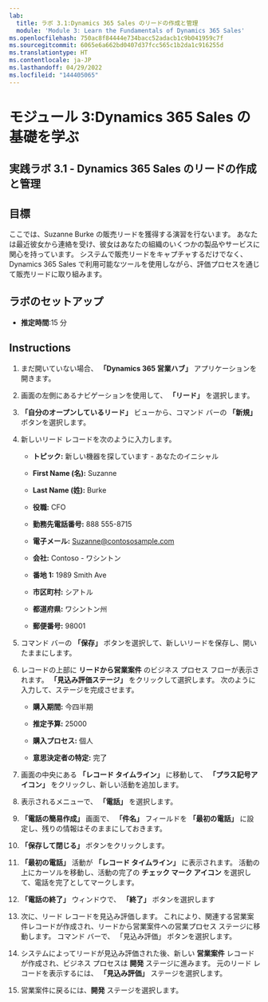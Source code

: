 ```yaml
---
lab:
  title: ラボ 3.1:Dynamics 365 Sales のリードの作成と管理
  module: 'Module 3: Learn the Fundamentals of Dynamics 365 Sales'
ms.openlocfilehash: 750ac8f84444e734bacc52adacb1c9b041959c7f
ms.sourcegitcommit: 6065e6a662bd0407d37fcc565c1b2da1c916255d
ms.translationtype: HT
ms.contentlocale: ja-JP
ms.lasthandoff: 04/29/2022
ms.locfileid: "144405065"
---
```

<a name="module-3-learn-the-fundamentals-of-dynamics-365-sales"></a>モジュール 3:Dynamics 365 Sales の基礎を学ぶ
========================

## <a name="practice-lab-31---create-and-manage-a-lead-in-dynamics-365-sales"></a>実践ラボ 3.1 - Dynamics 365 Sales のリードの作成と管理

## <a name="objectives"></a>目標

ここでは、Suzanne Burke の販売リードを獲得する演習を行ないます。 あなたは最近彼女から連絡を受け、彼女はあなたの組織のいくつかの製品やサービスに関心を持っています。 システムで販売リードをキャプチャするだけでなく、Dynamics 365 Sales で利用可能なツールを使用しながら、評価プロセスを通じて販売リードに取り組みます。


## <a name="lab-setup"></a>ラボのセットアップ

  - **推定時間**:15 分

## <a name="instructions"></a>Instructions

1. まだ開いていない場合、 **「Dynamics 365 営業ハブ」** アプリケーションを開きます。 

2. 画面の左側にあるナビゲーションを使用して、 **「リード」** を選択します。 

3. **「自分のオープンしているリード」** ビューから、コマンド バーの **「新規」** ボタンを選択します。

4. 新しいリード レコードを次のように入力します。

    - **トピック:** 新しい機器を探しています - あなたのイニシャル

    - **First Name (名):** Suzanne

    - **Last Name (姓):** Burke

    - **役職:** CFO

    - **勤務先電話番号:** 888 555-8715

    - **電子メール:** Suzanne@contososample.com

    - **会社:** Contoso - ワシントン

    - **番地 1:** 1989 Smith Ave

    - **市区町村:** シアトル

    - **都道府県:** ワシントン州

    - **郵便番号:** 98001 

5. コマンド バーの **「保存」** ボタンを選択して、新しいリードを保存し、開いたままにします。

6. レコードの上部に **リードから営業案件** のビジネス プロセス フローが表示されます。 **「見込み評価ステージ」** をクリックして選択します。 次のように入力して、ステージを完成させます。

    - **購入期間:** 今四半期

    - **推定予算:** 25000 

    - **購入プロセス:** 個人

    - **意思決定者の特定:** 完了

7. 画面の中央にある **「レコード タイムライン」** に移動して、 **「プラス記号アイコン」** をクリックし、新しい活動を追加します。 

8. 表示されるメニューで、 **「電話」** を選択します。

9. **「電話の簡易作成」** 画面で、 **「件名」** フィールドを **「最初の電話」** に設定し、残りの情報はそのままにしておきます。 

10. **「保存して閉じる」** ボタンをクリックします。

11. **「最初の電話」** 活動が **「レコード タイムライン」** に表示されます。 活動の上にカーソルを移動し、活動の完了の **チェック マーク アイコン** を選択して、電話を完了としてマークします。 

12. **「電話の終了」** ウィンドウで、 **「終了」** ボタンを選択します 

13. 次に、リード レコードを見込み評価します。  これにより、関連する営業案件レコードが作成され、リードから営業案件への営業プロセス ステージに移動します。  コマンド バーで、 「見込み評価」 ボタンを選択します。  

14. システムによってリードが見込み評価された後、新しい **営業案件** レコードが作成され、ビジネス プロセスは **開発** ステージに進みます。  元のリード レコードを表示するには、 **「見込み評価」** ステージを選択します。 

15. 営業案件に戻るには、**開発** ステージを選択します。

